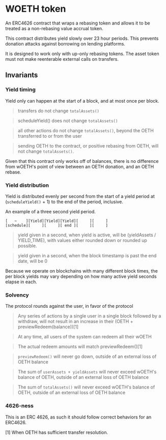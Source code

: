 # WOETH token

An ERC4626 contract that wraps a rebasing token and allows it to be treated as a non-rebasing value accrual token.

This contract distributes yield slowly over 23 hour periods. This prevents donation attacks against borrowing on lending platforms.

It is designed to work only with up-only rebasing tokens. The asset token must not make reenterable external calls on transfers.



## Invariants

### Yield timing

Yield only can happen at the start of a block, and at most once per block.

> transfers do not change `totalAssets()`

> scheduleYield() does not change `totalAssets()`

> all other actions do not change `totalAssets()`, beyond the OETH transferred to or from the user

> sending OETH to the contract, or positive rebasing from OETH, will not change `totalAssets()`.

Given that this contract only works off of balances, there is no difference from wOETH's point of view between an OETH donation, and an OETH rebase.

### Yield distribution

Yield is distributed evenly per second from the start of a yield period at (`scheduleYield()` + 1) to the end of the period, inclusive.

An example of a three second yield period.

    [   ~    ][Yield][Yield][Yield][     ][     ]
    [schedule][     ][     ][ end ][     ][     ]

> yield given in a second, when yield is active, will be (yieldAssets / YIELD_TIME), with values either rounded down or rounded up possible.

> yield given in a second, when the block timestamp is past the end date, will be 0

Because we operate on blockchains with many different block times, the per block yields may vary depending on how many active yield seconds elapse in each.

### Solvency

The protocol rounds against the user, in favor of the protocol

> Any series of actions by a single user in a single block followed by a withdraw, will not result in an increase in their (OETH + previewRedeem(balance))[1]

> At any time, all users of the system can redeem all their wOETH

> The actual redeem amounts will match previewRedeem()[1]

> `previewRedeem()` will never go down, outside of an external loss of OETH balance

> The sum of `userAssets + yieldAssets` will never exceed wOETH's balance of OETH, outside of an external loss of OETH balance

> The sum of `totalAssets()` will never exceed wOETH's balance of OETH, outside of an external loss of OETH balance

### 4626-ness

This is an ERC 4626, as such it should follow correct behaviors for an ERC4626.


[1] When OETH has sufficient transfer resolution.
